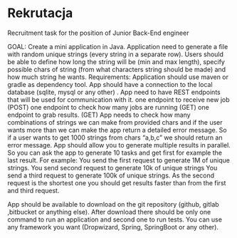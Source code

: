 # Rekrutacja
Recruitment task for the position of Junior Back-End engineer

GOAL: Create a mini application in Java. Application need to generate a file with random unique strings (every string in a separate row). Users should be able to define how long the string will be (min and max length), specify possible chars of string (from what characters string should be made) and how much string he wants.
Requirements:
Application should use maven or gradle as dependency tool.
App should have a connection to the local database (sqlite, mysql or any other) .
App need to have REST endpoints that will be used for communication with it.
one endpoint to receive new job (POST)
one endpoint to check how many jobs are running (GET)
one endpoint to grab results. (GET)
App needs to check how many combinations of strings we can make from provided chars and if the user wants more than we can make the app return a detailed error message. So if a user wants to get 1000 strings from chars “a,b,c” we should return an error message.
App should allow you to generate multiple results in parallel. So you can ask the app to generate 10 tasks and get first for example the last result. For example:
You send the first request to generate 1M of unique strings.
You send second request to generate 10k of unique strings
You send a third request to generate 100k of unique strings.
As the second request is the shortest one you should get results faster than from the first and third request.

App should be available to download on the git repository (github, gitlab ,bitbucket or anything else). After download there should be only one command to run an application and second one to run tests. You can use any framework you want (Dropwizard, Spring, SpringBoot or any other).
